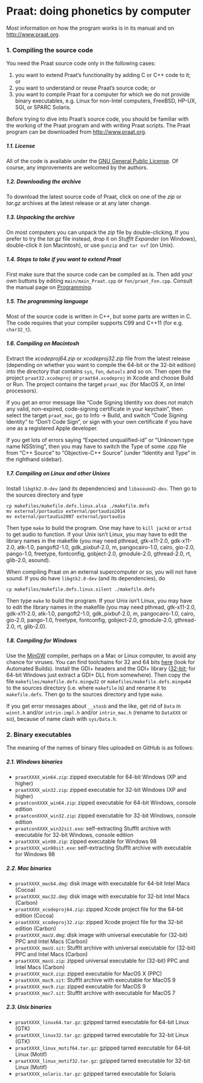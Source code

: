 # Praat: doing phonetics by computer

Most information on how the program works is in its manual and on http://www.praat.org.

### 1. Compiling the source code

You need the Praat source code only in the following cases:

1. you want to extend Praat’s functionality by adding C or C++ code to it; or
2. you want to understand or reuse Praat’s source code; or
3. you want to compile Praat for a computer for which we do not provide binary executables, e.g. Linux for non-Intel computers, FreeBSD, HP-UX, SGI, or SPARC Solaris.

Before trying to dive into Praat’s source code, you should be familiar with the working of the Praat program and with writing Praat scripts. The Praat program can be downloaded from http://www.praat.org.

##### 1.1. License

All of the code is available under the [GNU General Public License](http://www.fon.hum.uva.nl/praat/GNU_General_Public_License.txt). Of course, any improvements are welcomed by the authors.

##### 1.2. Downloading the archive

To download the latest source code of Praat,
click on one of the *zip* or *tar.gz* archives at the latest release or at any later change.

##### 1.3. Unpacking the archive

On most computers you can unpack the *zip* file by double-clicking. If you prefer to try the *tar.gz* file instead, drop it on *StuffIt Expander* (on Windows), double-click it (on Macintosh), or use `gunzip` and `tar xvf` (on Unix).

##### 1.4. Steps to take if you want to extend Praat

First make sure that the source code can be compiled as is. Then add your own buttons by editing `main/main_Praat.cpp` or `fon/praat_Fon.cpp`. Consult the manual page on [Programming](http://www.fon.hum.uva.nl/praat/manual/Programming_with_Praat.html).

##### 1.5. The programming language

Most of the source code is written in C++, but some parts are written in C.
The code requires that your compiler supports C99 and C++11 (for e.g. `char32_t`).

##### 1.6. Compiling on Macintosh

Extract the *xcodeproj64.zip* or *xcodeproj32.zip* file from the latest release (depending on whether you want to compile the 64-bit or the 32-bit edition) into the directory that contains `sys`, `fon`, `dwtools` and so on. Then open the project `praat32.xcodeproj` or `praat64.xcodeproj` in Xcode and choose Build or Run. The project contains the target `praat_mac` (for MacOS X, on Intel processors).

If you get an error message like “Code Signing Identity xxx does not match any valid, non-expired, code-signing certificate in your keychain”, then select the target `praat_mac`, go to Info → Build, and switch “Code Signing Identity” to “Don’t Code Sign”, or sign with your own certificate if you have one as a registered Apple developer.

If you get lots of errors saying “Expected unqualified-id” or “Unknown type name NSString”, then you may have to switch the Type of some .cpp file from “C++ Source” to “Objective-C++ Source” (under “Identity and Type” in the righthand sidebar).

##### 1.7. Compiling on Linux and other Unixes

Install `libgtk2.0-dev` (and its dependencies) and `libasound2-dev`. Then go to the sources directory and type

    cp makefiles/makefile.defs.linux.alsa ./makefile.defs
    mv external/portaudio external/portaudio2014
    mv external/portaudio2007 external/portaudio

Then type `make` to build the program. One may have to `kill jackd` or `artsd` to get audio to function. If your Unix isn’t Linux, you may have to edit the library names in the makefile (you may need pthread, gtk-x11-2.0, gdk-x11-2.0, atk-1.0, pangoft2-1.0, gdk_pixbuf-2.0, m, pangocairo-1.0, cairo, gio-2.0, pango-1.0, freetype, fontconfig, gobject-2.0, gmodule-2.0, gthread-2.0, rt, glib-2.0, asound).

When compiling Praat on an external supercomputer or so, you will not have sound. If you do have `libgtk2.0-dev` (and its dependencies), do

    cp makefiles/makefile.defs.linux.silent ./makefile.defs

Then type `make` to build the program. If your Unix isn’t Linux, you may have to edit the library names in the makefile (you may need pthread, gtk-x11-2.0, gdk-x11-2.0, atk-1.0, pangoft2-1.0, gdk_pixbuf-2.0, m, pangocairo-1.0, cairo, gio-2.0, pango-1.0, freetype, fontconfig, gobject-2.0, gmodule-2.0, gthread-2.0, rt, glib-2.0).

##### 1.8. Compiling for Windows

Use the [MinGW](http://www.mingw.org) compiler, perhaps on a Mac or Linux computer, to avoid any chance for viruses. You can find toolchains for 32 and 64 bits [here](http://sourceforge.net/projects/mingw-w64/files/) (look for Automated Builds). Install the GDI+ headers and the GDI+ library ([32-bit](http://www.fon.hum.uva.nl/praat/libgdiplus.a-32.zip); for 64-bit Windows just extract a GDI+ DLL from somewhere). Then copy the file `makefiles/makefile.defs.mingw32` or `makefiles/makefile.defs.mingw64` to the sources directory (i.e. where `makefile` is) and rename it to `makefile.defs`. Then go to the sources directory and type `make`.

If you get error messages about `__stosb` and the like, get rid of `Data` in `winnt.h` and/or `intrin-impl.h` and/or `intrin_mac.h` (rename to `DataXXX` or so), because of name clash with `sys/Data.h`.

### 2. Binary executables

The meaning of the names of binary files uploaded on GitHub is as follows:

##### 2.1. Windows binaries
- `praatXXXX_win64.zip`: zipped executable for 64-bit Windows (XP and higher)
- `praatXXXX_win32.zip`: zipped executable for 32-bit Windows (XP and higher)
- `praatconXXXX_win64.zip`: zipped executable for 64-bit Windows, console edition
- `praatconXXXX_win32.zip`: zipped executable for 32-bit Windows, console edition
- `praatconXXXX_win32sit.exe`: self-extracting StuffIt archive with executable for 32-bit Windows, console edition
- `praatXXXX_win98.zip`: zipped executable for Windows 98
- `praatXXXX_win98sit.exe`: self-extracting StuffIt archive with executable for Windows 98

##### 2.2. Mac binaries
- `praatXXXX_mac64.dmg`: disk image with executable for 64-bit Intel Macs (Cocoa)
- `praatXXXX_mac32.dmg`: disk image with executable for 32-bit Intel Macs (Carbon)
- `praatXXXX_xcodeproj64.zip`: zipped Xcode project file for the 64-bit edition (Cocoa)
- `praatXXXX_xcodeproj32.zip`: zipped Xcode project file for the 32-bit edition (Carbon)
- `praatXXXX_macU.dmg`: disk image with universal executable for (32-bit) PPC and Intel Macs (Carbon)
- `praatXXXX_macU.sit`: StuffIt archive with universal executable for (32-bit) PPC and Intel Macs (Carbon)
- `praatXXXX_macU.zip`: zipped universal executable for (32-bit) PPC and Intel Macs (Carbon)
- `praatXXXX_macX.zip`: zipped executable for MacOS X (PPC)
- `praatXXXX_mac9.sit`: StuffIt archive with executable for MacOS 9
- `praatXXXX_mac9.zip`: zipped executable for MacOS 9
- `praatXXXX_mac7.sit`: StuffIt archive with executable for MacOS 7

##### 2.3. Unix binaries
- `praatXXXX_linux64.tar.gz`: gzipped tarred executable for 64-bit Linux (GTK)
- `praatXXXX_linux32.tar.gz`: gzipped tarred executable for 32-bit Linux (GTK)
- `praatXXXX_linux_motif64.tar.gz`: gzipped tarred executable for 64-bit Linux (Motif)
- `praatXXXX_linux_motif32.tar.gz`: gzipped tarred executable for 32-bit Linux (Motif)
- `praatXXXX_solaris.tar.gz`: gzipped tarred executable for Solaris
